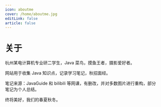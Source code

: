 ```yaml
---
icon: aboutme
cover: /home/aboutme.jpg
editLink: false
article: false
---
```


# 关于

杭州某电计算机专业研二学生，Java 菜鸟，摸鱼王者，摄影爱好者。

网站用于收集 Java 知识点，记录学习笔记，秋招面经。

笔记来源：JavaGuide 和 bilibili 等网课，有删改，并对多数图片进行重构，部分笔记为个人总结。

终将美好，我们的春夏秋冬。

